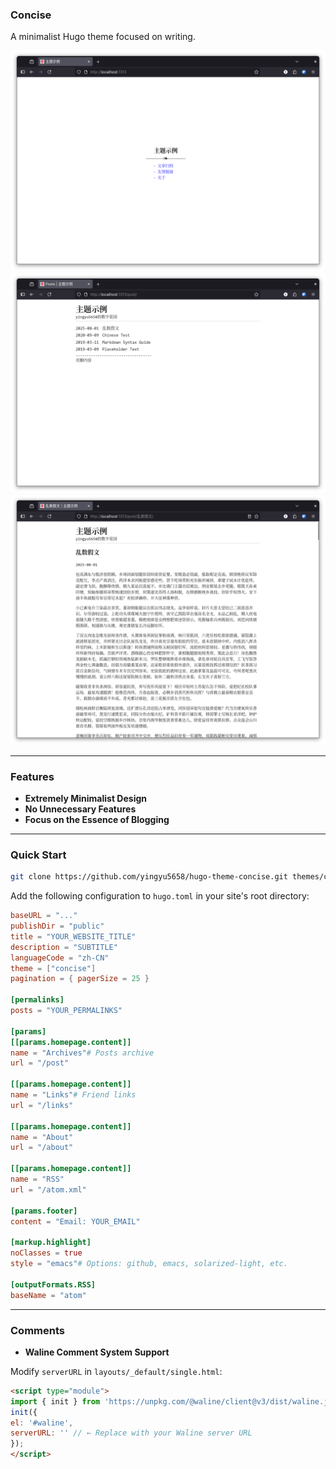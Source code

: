 ### **Concise**
A minimalist Hugo theme focused on writing.

![homepage](./images/homepage.png)
![post](./images/tn.png)
![single](./images/screenshot.png)

---

### **Features**
- **Extremely Minimalist Design**
- **No Unnecessary Features**
- **Focus on the Essence of Blogging**

---

### **Quick Start**
```bash
git clone https://github.com/yingyu5658/hugo-theme-concise.git themes/concise
```

Add the following configuration to `hugo.toml` in your site's root directory:
```toml
baseURL = "..."
publishDir = "public"
title = "YOUR_WEBSITE_TITLE"
description = "SUBTITLE"
languageCode = "zh-CN"
theme = ["concise"]
pagination = { pagerSize = 25 }

[permalinks]
posts = "YOUR_PERMALINKS"

[params]
[[params.homepage.content]]
name = "Archives"# Posts archive
url = "/post"

[[params.homepage.content]]
name = "Links"# Friend links
url = "/links"

[[params.homepage.content]]
name = "About"
url = "/about"

[[params.homepage.content]]
name = "RSS"
url = "/atom.xml"

[params.footer]
content = "Email: YOUR_EMAIL"

[markup.highlight]
noClasses = true
style = "emacs"# Options: github, emacs, solarized-light, etc.

[outputFormats.RSS]
baseName = "atom"
```

---

### **Comments**
- **Waline Comment System Support**

Modify `serverURL` in `layouts/_default/single.html`:
```html
<script type="module">
import { init } from 'https://unpkg.com/@waline/client@v3/dist/waline.js';
init({
el: '#waline',
serverURL: '' // ← Replace with your Waline server URL
});
</script>
```
